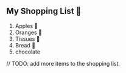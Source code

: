 ## My Shopping List 🛒

1. Apples 🍎
2. Oranges 🍊
3. Tissues 🚽
4. Bread 🍞
5. chocolate

// TODO: add more items to the shopping list.
